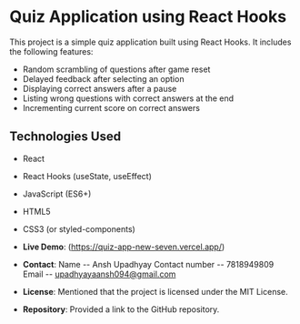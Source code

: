 # Quiz Application using React Hooks

This project is a simple quiz application built using React Hooks. It includes the following features:

- Random scrambling of questions after game reset
- Delayed feedback after selecting an option
- Displaying correct answers after a pause
- Listing wrong questions with correct answers at the end
- Incrementing current score on correct answers

## Technologies Used

- React
- React Hooks (useState, useEffect)
- JavaScript (ES6+)
- HTML5
- CSS3 (or styled-components)


- **Live Demo**: (https://quiz-app-new-seven.vercel.app/)
- **Contact**:
  Name -- Ansh Upadhyay
  Contact number -- 7818949809
  Email -- upadhyayaansh094@gmail.com
- **License**: Mentioned that the project is licensed under the MIT License.
- **Repository**: Provided a link to the GitHub repository.

